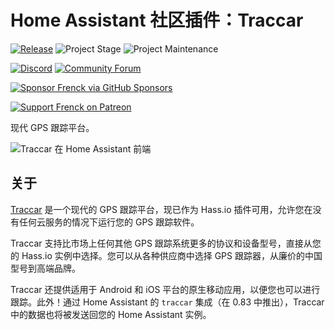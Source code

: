 # Home Assistant 社区插件：Traccar

[![Release][release-shield]][release] ![Project Stage][project-stage-shield] ![Project Maintenance][maintenance-shield]

[![Discord][discord-shield]][discord] [![Community Forum][forum-shield]][forum]

[![Sponsor Frenck via GitHub Sponsors][github-sponsors-shield]][github-sponsors]

[![Support Frenck on Patreon][patreon-shield]][patreon]

现代 GPS 跟踪平台。

![Traccar 在 Home Assistant 前端][screenshot]

## 关于

[Traccar][traccar] 是一个现代的 GPS 跟踪平台，现已作为 Hass.io 插件可用，允许您在没有任何云服务的情况下运行您的 GPS 跟踪软件。

Traccar 支持比市场上任何其他 GPS 跟踪系统更多的协议和设备型号，直接从您的 Hass.io 实例中选择。您可以从各种供应商中选择 GPS 跟踪器，从廉价的中国型号到高端品牌。

Traccar 还提供适用于 Android 和 iOS 平台的原生移动应用，以便您也可以进行跟踪。此外！通过 Home Assistant 的 `traccar` 集成（在 0.83 中推出），Traccar 中的数据也将被发送回您的 Home Assistant 实例。

[discord-shield]: https://img.shields.io/discord/478094546522079232.svg
[discord]: https://discord.me/hassioaddons
[forum-shield]: https://img.shields.io/badge/community-forum-brightgreen.svg
[forum]: https://community.home-assistant.io/t/home-assistant-community-add-on-traccar/81407?u=frenck
[github-sponsors-shield]: https://frenck.dev/wp-content/uploads/2019/12/github_sponsor.png
[github-sponsors]: https://github.com/sponsors/frenck
[maintenance-shield]: https://img.shields.io/maintenance/yes/2024.svg
[patreon-shield]: https://frenck.dev/wp-content/uploads/2019/12/patreon.png
[patreon]: https://www.patreon.com/frenck
[project-stage-shield]: https://img.shields.io/badge/project%20stage-experimental-yellow.svg
[release-shield]: https://img.shields.io/badge/version-v0.25.0-blue.svg
[release]: https://github.com/hassio-addons/addon-traccar/tree/v0.25.0
[screenshot]: https://github.com/hassio-addons/addon-traccar/raw/main/images/screenshot.png
[traccar]: https://www.traccar.org